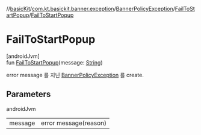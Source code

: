 //[basicKit](../../../../index.md)/[com.kt.basickit.banner.exception](../../index.md)/[BannerPolicyException](../index.md)/[FailToStartPopup](index.md)/[FailToStartPopup](-fail-to-start-popup.md)

# FailToStartPopup

[androidJvm]\
fun [FailToStartPopup](-fail-to-start-popup.md)(message: [String](https://kotlinlang.org/api/latest/jvm/stdlib/kotlin/-string/index.html))

error message 를 지닌 [BannerPolicyException](../index.md) 를 create.

## Parameters

androidJvm

| | |
|---|---|
| message | error message(reason) |
